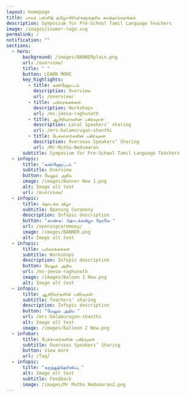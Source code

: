 ```yaml
---
layout: homepage
title: பாலர் பள்ளித் தமிழாசிரியர்களுக்குரிய கலந்தாய்வரங்கம்
description: Symposium for Pre-School Tamil Language Teachers
image: /images/isomer-logo.svg
permalink: /
notification: ""
sections:
  - hero:
      background: /images/BANNERplain.png
      url: /overview/
      title: " "
      button: LEARN MORE
      key_highlights:
        - title: கண்ணோட்டம்
          description: Overview
          url: /overview/
        - title: பயிலரங்கங்கள்
          description: Workshops
          url: /ms-jeeva-raghunath
        - title: ஆசிரியர்களின் பகிர்வுகள்
          description: Local Speakers’ sharing
          url: /mrs-balamurugan-shanthi
        - title: பேச்சாளர்களின் பகிர்வுகள்
          description: Overseas Speakers’ Sharing
          url: /Mr-Muthu-Nedumaran
      subtitle: Symposium for Pre-School Tamil Language Teachers
  - infopic:
      title: "கண்ணோட்டம் "
      subtitle: Overview
      button: மேலும் அறிய
      image: /images/Banner New 1.png
      alt: Image alt text
      url: /overview/
  - infopic:
      title: தொடக்க விழா
      subtitle: Opening Ceremony
      description: Infopic description
      button: "காண்க: தொடக்கவிழா நேரலை "
      url: /openingceremony/
      image: /images/BANNER.png
      alt: Image alt text
  - infopic:
      title: பயிலரங்கங்கள்
      subtitle: Workshops
      description: Infopic description
      button: மேலும் அறிய
      url: /ms-jeeva-raghunath
      image: /images/Baloon 1 New.png
      alt: Image alt text
  - infopic:
      title: ஆசிரியர்களின் பகிர்வுகள்
      subtitle: Teachers' sharing
      description: Infopic description
      button: "மேலும் அறிய "
      url: /mrs-balamurugan-shanthi
      alt: Image alt text
      image: /images/Balloon 2 New.png
  - infobar:
      title: பேச்சாளர்களின் பகிர்வுகள்
      subtitle: Overseas Speakers’ Sharing
      button: view more
      url: /faq/
  - infopic:
      title: "கருத்துத்தெரிவிப்பு "
      alt: Image alt text
      subtitle: Feedback
      image: /images/Mr Muthu Nedumaran2.png
---
```

